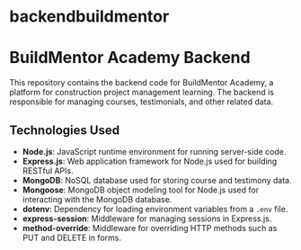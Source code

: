 # backendbuildmentor
# BuildMentor Academy Backend

This repository contains the backend code for BuildMentor Academy, a platform for construction project management learning. The backend is responsible for managing courses, testimonials, and other related data.

## Technologies Used

- **Node.js**: JavaScript runtime environment for running server-side code.
- **Express.js**: Web application framework for Node.js used for building RESTful APIs.
- **MongoDB**: NoSQL database used for storing course and testimony data.
- **Mongoose**: MongoDB object modeling tool for Node.js used for interacting with the MongoDB database.
- **dotenv**: Dependency for loading environment variables from a `.env` file.
- **express-session**: Middleware for managing sessions in Express.js.
- **method-override**: Middleware for overriding HTTP methods such as PUT and DELETE in forms.
